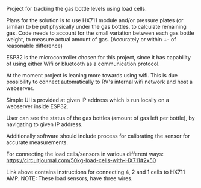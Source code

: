 Project for tracking the gas bottle levels using load cells.

Plans for the solution is to use HX711 module and/or pressure plates (or similar)
to be put physically under the gas bottles, to calculate remaining gas. Code needs to account
for the small variation between each gas bottle weight, to measure actual amount of gas. (Accurately or within +- of
reasonable difference)

ESP32 is the microcontroller chosen for this project, since it has capability of using either Wifi or
bluetooth as a communication protocol.

At the moment project is leaning more towards using wifi. This is due possibility to connect automatically
to RV's internal wifi network and host a webserver.

Simple UI is provided at given IP address which is run locally on a webserver inside ESP32.

User can see the status of the gas bottles (amount of gas left per bottle), by navigating to given IP address.

Additionally software should include process for calibrating the sensor for accurate measurements.

For connecting the load cells/sensors in various different ways:
https://circuitjournal.com/50kg-load-cells-with-HX711#2x50

Link above contains instructions for connecting 4, 2 and 1 cells to HX711 AMP.
NOTE: These load sensors, have three wires.
